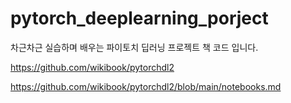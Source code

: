 # pytorch_deeplearning_porject

차근차근 실습하며 배우는 파이토치 딥러닝 프로젝트 책 코드 입니다.

https://github.com/wikibook/pytorchdl2

https://github.com/wikibook/pytorchdl2/blob/main/notebooks.md
